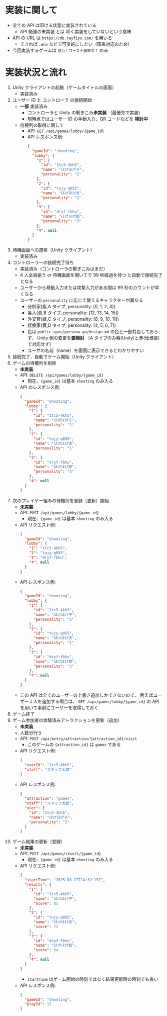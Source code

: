 # 実装に関して

- 全ての API は叩ける状態に実装されている
  - API 関連の未実装 とは 叩く実装をしていないという意味
- API の URL は `https://db.rayfiyo.com/` を用いる
  - できれば `.env` などで可変的にしたい（障害対応のため）
- 今回実装するゲームは `協力！ゴースト爆撃ズ！` のみ

# 実装状況と流れ

1. Unity クライアントの起動（ゲームタイトルの画面）
   - 実装済み
2. ユーザー ID と コントローラ の接続開始
   - **一部** 実装済み
     - コントローラと Unity の繋ぎこみ**未実装** （最優先で実装）
     - 現時点ではユーザー ID の手動入力、QR コードなどを **検討中**
   - 待機列の取得に関して
     - API: `GET /api/games/lobby/{game_id}`
     - API レスポンス例:
       ```json
       {
         "gameId": "shooting",
         "lobby": {
           "1": {
             "id": "1tc5-4kh5",
             "name": "ほげほげ子",
             "personality": "2"
           },
           "2": {
             "id": "tujy-q055",
             "name": "ほげほげ夫",
             "personality": "1"
           },
           "3": {
             "id": "dryf-fbhu",
             "name": "ほげほげ郎",
             "personality": "3"
           },
           "4": null
         }
       }
       ```
3. 待機画面への遷移（Unity クライアント）
   - 実装済み
4. コントローラーの接続完了待ち
   - 実装済み（コントローラの繋ぎこみはまだ）
   - 4 人全員揃う or 待機画面を開いてで 99 秒経過を待つ と自動で接続完了となる
   - ユーザーから移動入力または攻撃入力がある間は 99 秒のカウントが早くなる
   - ユーザーの `personality` に応じて使えるキャラクターが異なる
     - 分析家(紫,A タイプ, personality: [0, 1, 2, 3])
     - 番人(青,B タイプ, personality: [12, 13, 14, 15])
     - 外交官(緑,C タイプ, personality: [8, 9, 10, 11])
     - 探検家(黄,D タイプ, personality: [4, 5, 6, 7])
     - 色は `public-spec/persona-go/design.md` の色と一部対応しておらず、
       Unity 側の変更を**要検討** （A タイプのみ紫(Unity)と赤(仕様書)で対応せず）
     - ユーザの名前（name）を画面に表示できるとわかりやすい
5. 接続完了、自動でゲーム開始（Unity クライアント）
6. ゲームの待機列を削除
   - **未実装**
   - API: `DELETE /api/games/lobby/{game_id}`
     - 現在、`{game_id}` は基本 `shooting` のみ入る
   - API のレスポンス例:
     ```json
     {
       "gameId": "shooting",
       "lobby": {
         "1": {
           "id": "1tc5-4kh5",
           "name": "ほげほげ子",
           "personality": "2"
         },
         "2": {
           "id": "tujy-q055",
           "name": "ほげほげ夫",
           "personality": "1"
         },
         "3": {
           "id": "dryf-fbhu",
           "name": "ほげほげ郎",
           "personality": "3"
         },
         "4": null
       }
     }
     ```
7. 次のプレイヤー組みの待機列を登録（更新）開始
   - **未実装**
   - API: `POST /api/games/lobby/{game_id}`
     - 現在、`{game_id}` は基本 `shooting` のみ入る
   - API リクエスト例:
     ```json
     {
       "gameId": "shooting",
       "lobby": {
         "1": "1tc5-4kh5",
         "2": "tujy-q055",
         "3": "dryf-fbhu",
         "4": null
       }
     }
     ```
   - API レスポンス例:
     ```json
     {
       "gameId": "shooting",
       "lobby": {
         "1": {
           "id": "1tc5-4kh5",
           "name": "ほげほげ子",
           "personality": "2"
         },
         "2": {
           "id": "tujy-q055",
           "name": "ほげほげ夫",
           "personality": "1"
         },
         "3": {
           "id": "dryf-fbhu",
           "name": "ほげほげ郎",
           "personality": "3"
         },
         "4": null
       }
     }
     ```
   - この API は全てのユーザーの上書き追加しかできないので、
     例えばユーザー１人を追加する場合は、
     `GET /api/games/lobby/{game_id}` の API を用いて事前にユーザーを取得しておく
8. ゲーム終了
9. ゲーム参加者の体験済みアトラクションを更新（追加）
   - **未実装**
   - 人数分行う
   - API: `POST /api/entry/attraction/{attraction_id}/visit`
     - このゲームの `{attraction_id}` は `games` である
   - API リクエスト例:
     ```json
     {
       "userId": "1tc5-4kh5",
       "staff": "スタッフ太郎"
     }
     ```
   - API レスポンス例:
     ```json
     {
       "attraction": "games",
       "staff": "スタッフ太郎",
       "user": {
         "id": "1tc5-4kh5",
         "name": "ほげほげ子",
         "personality": "2"
       }
     }
     ```
10. ゲーム結果の更新（登録）
    - **未実装**
    - API: `POST /api/games/result/{game_id}`
      - 現在、`{game_id}` は基本 `shooting` のみ入る
    - API リクエスト例:
      ```json
      {
        "startTime": "2025-08-27T14:32:15Z",
        "results": {
          "1": {
            "id": "1tc5-4kh5",
            "name": "ほげほげ子",
            "score": 85
          },
          "2": {
            "id": "tujy-q055",
            "name": "ほげほげ夫",
            "score": 72
          },
          "3": {
            "id": "dryf-fbhu",
            "name": "ほげほげ郎",
            "score": 64
          },
          "4": null
        }
      }
      ```
      - `startTime` はゲーム開始の時刻ではなく結果更新時の時刻でも良い
    - API レスポンス例:
      ```json
      {
        "gameId": "shooting",
        "playId": 12
      }
      ```
